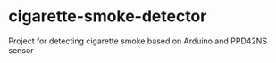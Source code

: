 # cigarette-smoke-detector
Project for detecting cigarette smoke based on Arduino and PPD42NS sensor
